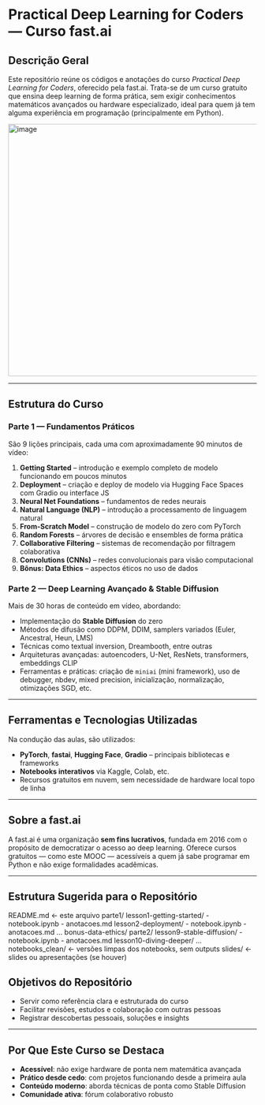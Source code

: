 # Practical Deep Learning for Coders — Curso fast.ai

## Descrição Geral
Este repositório reúne os códigos e anotações do curso *Practical Deep Learning for Coders*, oferecido pela fast.ai. Trata-se de um curso gratuito que ensina deep learning de forma prática, sem exigir conhecimentos matemáticos avançados ou hardware especializado, ideal para quem já tem alguma experiência em programação (principalmente em Python).  


<img width="512" height="512" alt="image" src="https://github.com/user-attachments/assets/5875b6a4-3b73-4f0a-a555-c19fb7d9711b" />


---

## Estrutura do Curso

### Parte 1 — Fundamentos Práticos
São 9 lições principais, cada uma com aproximadamente 90 minutos de vídeo:

1. **Getting Started** – introdução e exemplo completo de modelo funcionando em poucos minutos  
2. **Deployment** – criação e deploy de modelo via Hugging Face Spaces com Gradio ou interface JS  
3. **Neural Net Foundations** – fundamentos de redes neurais  
4. **Natural Language (NLP)** – introdução a processamento de linguagem natural  
5. **From-Scratch Model** – construção de modelo do zero com PyTorch  
6. **Random Forests** – árvores de decisão e ensembles de forma prática  
7. **Collaborative Filtering** – sistemas de recomendação por filtragem colaborativa  
8. **Convolutions (CNNs)** – redes convolucionais para visão computacional  
9. **Bônus: Data Ethics** – aspectos éticos no uso de dados  


### Parte 2 — Deep Learning Avançado & Stable Diffusion
Mais de 30 horas de conteúdo em vídeo, abordando:

- Implementação do **Stable Diffusion** do zero  
- Métodos de difusão como DDPM, DDIM, samplers variados (Euler, Ancestral, Heun, LMS)  
- Técnicas como textual inversion, Dreambooth, entre outras  
- Arquiteturas avançadas: autoencoders, U-Net, ResNets, transformers, embeddings CLIP  
- Ferramentas e práticas: criação de `miniai` (mini framework), uso de debugger, nbdev, mixed precision, inicialização, normalização, otimizações SGD, etc.  


---

## Ferramentas e Tecnologias Utilizadas
Na condução das aulas, são utilizados:

- **PyTorch**, **fastai**, **Hugging Face**, **Gradio** – principais bibliotecas e frameworks  
- **Notebooks interativos** via Kaggle, Colab, etc.  
- Recursos gratuitos em nuvem, sem necessidade de hardware local topo de linha  


---

## Sobre a fast.ai
A fast.ai é uma organização **sem fins lucrativos**, fundada em 2016 com o propósito de democratizar o acesso ao deep learning. Oferece cursos gratuitos — como este MOOC — acessíveis a quem já sabe programar em Python e não exige formalidades acadêmicas.  

---

## Estrutura Sugerida para o Repositório

README.md ← este arquivo
parte1/
  lesson1-getting-started/
    - notebook.ipynb
    - anotacoes.md
  lesson2-deployment/
    - notebook.ipynb
    - anotacoes.md
  ...
  bonus-data-ethics/
parte2/
  lesson9-stable-diffusion/
    - notebook.ipynb
    - anotacoes.md
  lesson10-diving-deeper/
  ...
notebooks_clean/ ← versões limpas dos notebooks, sem outputs
slides/ ← slides ou apresentações (se houver)


## Objetivos do Repositório

- Servir como referência clara e estruturada do curso  
- Facilitar revisões, estudos e colaboração com outras pessoas  
- Registrar descobertas pessoais, soluções e insights

---

## Por Que Este Curso se Destaca

- **Acessível**: não exige hardware de ponta nem matemática avançada  
- **Prático desde cedo**: com projetos funcionando desde a primeira aula  
- **Conteúdo moderno**: aborda técnicas de ponta como Stable Diffusion  
- **Comunidade ativa**: fórum colaborativo robusto  


